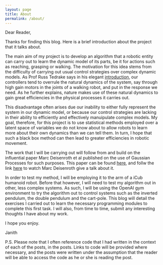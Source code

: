 ```yaml
---
layout: page
title: About
permalink: /about/
---
```

Dear Reader,

Thanks for finding this blog. Here is a brief introduction about the project that it talks about.

The main aim of my project is to develop an algorithm that a robotic entity can carry out to learn the dynamic model of its parts, be it for actions such as reaching, grasping or walking. The motivation for this idea stems from the difficulty of carrying out usual control strategies over complex dynamic models. As Prof Russ Tedrake says in his elegant [introduction](https://www.youtube.com/watch?v=2inIBRmDXWk), our controllers tend to overrule the natural dynamics of the system, say through high gain motors in the joints of a walking robot, and put in the response we need. As he further explains, nature makes use of these natural dynamics to gain great efficiencies in the physical processes it carries out.

This disadvantage often arises due our inability to either fully represent the system in our dynamic model, or because our control strategies are lacking in their ability to efficiently and effectively manuipulate complex models. My goal, therefore, for this project is to use statistical methods employed over a latent space of variables we do not know about to allow robots to learn more about their own dynamics than we can tell them. In turn, I hope that such a black box method can then lead to greater efficiencies in robotic movement.

The work that I will be carrying out will follow from and build on the influential paper Marc Deisenroth et al published on the use of Gaussian Processes for such purposes. This paper can be found [here](http://ieeexplore.ieee.org/stamp/stamp.jsp?arnumber=6654139), and follw the link [here](https://www.youtube.com/watch?v=f7y60SEZfXc) to watch Marc Deisenroth give a talk about it.

In order to test my method, I will be employing it to the arm of a iCub humanoid robot. Before that however, I will need to test my algorithm out in other, less complex systems. As such, I will be using the OpenAI gym environment to try the algorithm out to control systems such as the inverted pendulum, the double pendulum and the cart-pole. This blog will detail the exercises I carried out to learn the necessary programming modules to complete this first task. I will also, from time to time, submit any interesting thoughts I have about my work.

I hope you enjoy.

Janith

P.S. Please note that I often reference code that I had written in the context of each of the posts, in the posts. Links to code will be provided where necessary, and the posts were written under the assumption that the reader will be able to access the code as he or she is reading the post.
